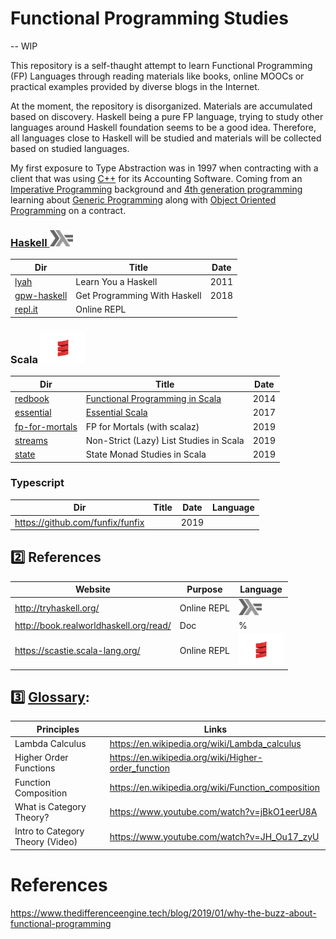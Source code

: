 # Functional Programming Studies 

-- WIP

This repository is a self-thaught attempt to learn Functional Programming (FP) Languages through reading materials like books, online MOOCs or practical examples provided by diverse blogs in the Internet.

At the moment, the repository is disorganized. Materials are accumulated based on discovery. Haskell being a pure FP language, trying to study other languages around Haskell foundation seems to be a good idea. Therefore, all languages close to Haskell will be studied and materials will be collected based on studied languages.

My first exposure to Type Abstraction was in 1997 when contracting with a client that was using [C++](https://en.wikipedia.org/wiki/C++) for its Accounting Software. Coming from an [Imperative Programming](https://en.wikipedia.org/wiki/Imperative_programming) background and [4th generation programming](https://en.wikipedia.org/wiki/Fourth-generation_programming_language) learning about [Generic Programming](https://en.wikipedia.org/wiki/Concept_(generic_programming)) along with [Object Oriented Programming](https://en.wikipedia.org/wiki/Object-oriented_programming) on a contract.  


### [Haskell <img src="images/602px-Haskell-Logo.svg.png" width=37 height=26><img>](.languages/H.Haskell)

|          Dir                     | Title                        | Date |
|----------------------------------|------------------------------|------|
| [lyah](lyah)                     | Learn You a Haskell          | 2011 |
| [gpw-haskell](get-programming-with-haskell)       | Get Programming With Haskell | 2018 |
| [repl.it](https://repl.it/languages/haskell)  | Online REPL                  |      |      

### Scala <img src="images/Scala_logo.png" width=72px height=50px><img>

|          Dir                     | Title                        | Date |
|----------------------------------|------------------------------|------|
| [redbook](redbook)               | [Functional Programming in Scala](https://www.manning.com/books/functional-programming-in-scala)                   | 2014 |
| [essential](essential)           | [Essential Scala](https://underscore.io/books/essential-scala/)  | 2017 |
| [fp-for-mortals](fp-for-mortals) | FP for Mortals (with scalaz) | 2019 |
| [streams](streams)               | Non-Strict (Lazy) List Studies in Scala | 2019 |
| [state](state-ttt)               | State Monad Studies in Scala | 2019 |


### Typescript

|          Dir                     | Title                        | Date |  Language |
|----------------------------------|------------------------------|------|-----------|
| https://github.com/funfix/funfix |                              | 2019 |           |




## :two: References

|          Website                        | Purpose                      |  Language |
|-----------------------------------------|------------------------------|-----------|
| http://tryhaskell.org/                  | Online REPL                  |  <img src="images/602px-Haskell-Logo.svg.png" width=37 height=26><img>   |
| http://book.realworldhaskell.org/read/  | Doc                          | %         |
| https://scastie.scala-lang.org/         | Online REPL                  | <img src="images/Scala_logo.png" width=72px height=50px><img>     |     

## :three: [Glossary](https://docs.scala-lang.org/glossary/):

| Principles                      | Links                                                                               |
|---------------------------------|-------------------------------------------------------------------------------------|
| Lambda Calculus                 | https://en.wikipedia.org/wiki/Lambda_calculus                                       |
| Higher Order Functions          | https://en.wikipedia.org/wiki/Higher-order_function                                 |
| Function Composition            | https://en.wikipedia.org/wiki/Function_composition                                  |
| What is Category Theory?        | https://www.youtube.com/watch?v=jBkO1eerU8A |
| Intro to Category Theory (Video)| https://www.youtube.com/watch?v=JH_Ou17_zyU                                         |

# References

https://www.thedifferenceengine.tech/blog/2019/01/why-the-buzz-about-functional-programming


